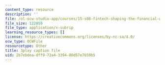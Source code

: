 ```yaml
---
content_type: resource
description: ''
file: /ol-ocw-studio-app/courses/15-s08-fintech-shaping-the-financial-world-spring-2020/2b7ebdeadff972a4339480d57e7659b5_kZ1EqqnUw6M.srt
file_size: 122059
file_type: application/x-subrip
learning_resource_types: []
license: https://creativecommons.org/licenses/by-nc-sa/4.0/
ocw_type: OCWFile
resourcetype: Other
title: 3play caption file
uid: 2b7ebdea-dff9-72a4-3394-80d57e7659b5
---
```

